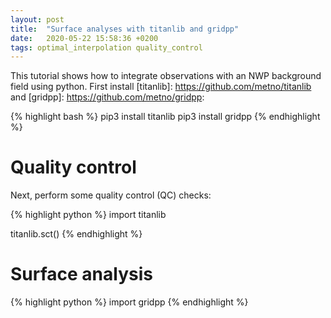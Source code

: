 ```yaml
---
layout: post
title:  "Surface analyses with titanlib and gridpp"
date:   2020-05-22 15:58:36 +0200
tags: optimal_interpolation quality_control
---
```


This tutorial shows how to integrate observations with an NWP background field using python. First install
[titanlib]: https://github.com/metno/titanlib and [gridpp]: https://github.com/metno/gridpp:

{% highlight bash %}
pip3 install titanlib
pip3 install gridpp
{% endhighlight %}

# Quality control

Next, perform some quality control (QC) checks:

{% highlight python %}
import titanlib

titanlib.sct()
{% endhighlight %}

# Surface analysis

{% highlight python %}
import gridpp
{% endhighlight %}

